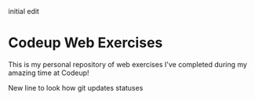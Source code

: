 initial edit
 # Codeup Web Exercises


 This is my personal repository of web exercises
 I've completed during my amazing time at Codeup!

 New line to look how git updates statuses